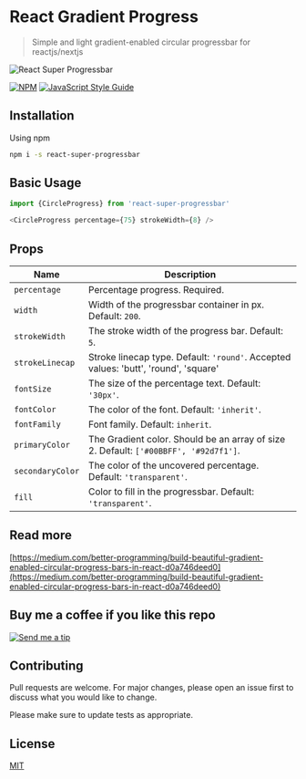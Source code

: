 # React Gradient Progress

> Simple and light gradient-enabled circular progressbar for reactjs/nextjs

![React Super Progressbar](https://miro.medium.com/max/875/1*6eFjvxycuyCzO-jui0d6Dw.png)

[![NPM](https://img.shields.io/npm/v/react-super-progressbar.svg)](https://www.npmjs.com/package/react-super-progressbar) [![JavaScript Style Guide](https://img.shields.io/badge/code_style-standard-brightgreen.svg)](https://standardjs.com)

## Installation

Using npm

```bash
npm i -s react-super-progressbar
```

## Basic Usage

```javascript
import {CircleProgress} from 'react-super-progressbar'

<CircleProgress percentage={75} strokeWidth={8} />
```

## Props

| Name                | Description                                                                                                                                                                                                                            |
| ------------------- | -------------------------------------------------------------------------------------------------------------------------------------------------------------------------------------------------------------------------------------- |
| `percentage`             | Percentage progress. Required.                                                                                                                                                          |
| `width`          | Width of the progressbar container in px. Default: `200`.                                                                                                                                                                                        |
| `strokeWidth`          | The stroke width of the progress bar. Default: `5`.                                                                                                                                                                                      |
| `strokeLinecap` | Stroke linecap type. Default: `'round'`. Accepted values: 'butt', 'round', 'square' |
| `fontSize`         | The size of the percentage text. Default: `'30px'`.                                                                                                                                                                                    |
| `fontColor`              | The color of the font. Default: `'inherit'`.                                                                                                                                                                                     |
| `fontFamily`       | Font family. Default: `inherit`.                                                                                                                                         |
| `primaryColor`        | The Gradient color. Should be an array of size 2. Default: `['#00BBFF', '#92d7f1']`.                                                                                                                                                                                 |
| `secondaryColor` | The color of the uncovered percentage. Default: `'transparent'`.                                                                                              |
| `fill`  | Color to fill in the progressbar. Default: `'transparent'`.                                                                                                                                                         |

## Read more
[https://medium.com/better-programming/build-beautiful-gradient-enabled-circular-progress-bars-in-react-d0a746deed0](https://medium.com/better-programming/build-beautiful-gradient-enabled-circular-progress-bars-in-react-d0a746deed0)

## Buy me a coffee if you like this repo
[![Send me a tip](https://bmc-cdn.nyc3.digitaloceanspaces.com/BMC-button-images/custom_images/orange_img.png)](https://www.buymeacoffee.com/prasanna)


## Contributing
Pull requests are welcome. For major changes, please open an issue first to discuss what you would like to change.

Please make sure to update tests as appropriate.

## License
[MIT](https://choosealicense.com/licenses/mit/)
